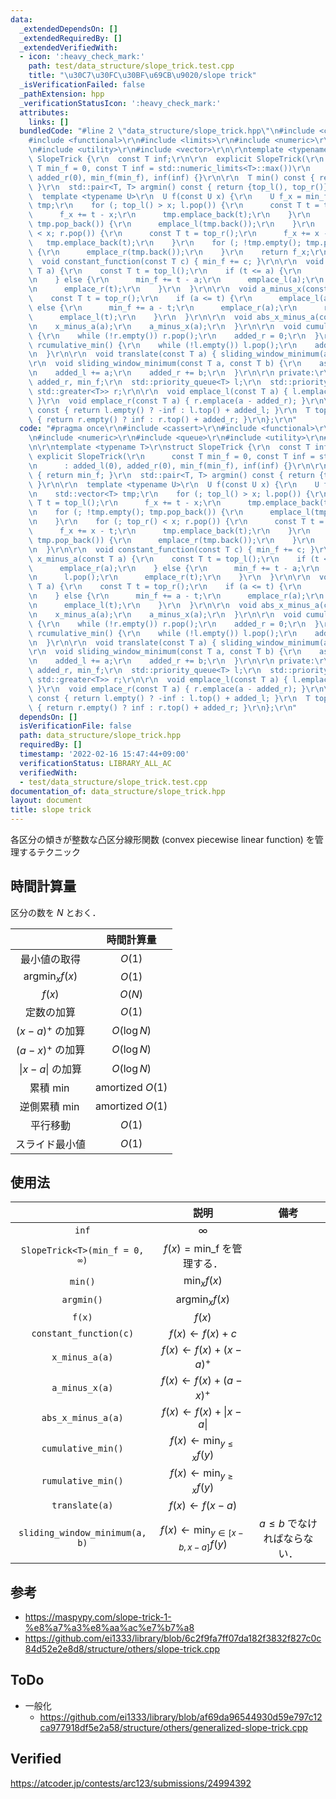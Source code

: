 ```yaml
---
data:
  _extendedDependsOn: []
  _extendedRequiredBy: []
  _extendedVerifiedWith:
  - icon: ':heavy_check_mark:'
    path: test/data_structure/slope_trick.test.cpp
    title: "\u30C7\u30FC\u30BF\u69CB\u9020/slope trick"
  _isVerificationFailed: false
  _pathExtension: hpp
  _verificationStatusIcon: ':heavy_check_mark:'
  attributes:
    links: []
  bundledCode: "#line 2 \"data_structure/slope_trick.hpp\"\n#include <cassert>\r\n\
    #include <functional>\r\n#include <limits>\r\n#include <numeric>\r\n#include <queue>\r\
    \n#include <utility>\r\n#include <vector>\r\n\r\ntemplate <typename T>\r\nstruct\
    \ SlopeTrick {\r\n  const T inf;\r\n\r\n  explicit SlopeTrick(\r\n      const\
    \ T min_f = 0, const T inf = std::numeric_limits<T>::max())\r\n      : added_l(0),\
    \ added_r(0), min_f(min_f), inf(inf) {}\r\n\r\n  T min() const { return min_f;\
    \ }\r\n  std::pair<T, T> argmin() const { return {top_l(), top_r()}; }\r\n\r\n\
    \  template <typename U>\r\n  U f(const U x) {\r\n    U f_x = min_f;\r\n    std::vector<T>\
    \ tmp;\r\n    for (; top_l() > x; l.pop()) {\r\n      const T t = top_l();\r\n\
    \      f_x += t - x;\r\n      tmp.emplace_back(t);\r\n    }\r\n    for (; !tmp.empty();\
    \ tmp.pop_back()) {\r\n      emplace_l(tmp.back());\r\n    }\r\n    for (; top_r()\
    \ < x; r.pop()) {\r\n      const T t = top_r();\r\n      f_x += x - t;\r\n   \
    \   tmp.emplace_back(t);\r\n    }\r\n    for (; !tmp.empty(); tmp.pop_back())\
    \ {\r\n      emplace_r(tmp.back());\r\n    }\r\n    return f_x;\r\n  }\r\n\r\n\
    \  void constant_function(const T c) { min_f += c; }\r\n\r\n  void x_minus_a(const\
    \ T a) {\r\n    const T t = top_l();\r\n    if (t <= a) {\r\n      emplace_r(a);\r\
    \n    } else {\r\n      min_f += t - a;\r\n      emplace_l(a);\r\n      l.pop();\r\
    \n      emplace_r(t);\r\n    }\r\n  }\r\n\r\n  void a_minus_x(const T a) {\r\n\
    \    const T t = top_r();\r\n    if (a <= t) {\r\n      emplace_l(a);\r\n    }\
    \ else {\r\n      min_f += a - t;\r\n      emplace_r(a);\r\n      r.pop();\r\n\
    \      emplace_l(t);\r\n    }\r\n  }\r\n\r\n  void abs_x_minus_a(const T a) {\r\
    \n    x_minus_a(a);\r\n    a_minus_x(a);\r\n  }\r\n\r\n  void cumulative_min()\
    \ {\r\n    while (!r.empty()) r.pop();\r\n    added_r = 0;\r\n  }\r\n\r\n  void\
    \ rcumulative_min() {\r\n    while (!l.empty()) l.pop();\r\n    added_l = 0;\r\
    \n  }\r\n\r\n  void translate(const T a) { sliding_window_minimum(a, a); }\r\n\
    \r\n  void sliding_window_minimum(const T a, const T b) {\r\n    assert(a <= b);\r\
    \n    added_l += a;\r\n    added_r += b;\r\n  }\r\n\r\n private:\r\n  T added_l,\
    \ added_r, min_f;\r\n  std::priority_queue<T> l;\r\n  std::priority_queue<T, std::vector<T>,\
    \ std::greater<T>> r;\r\n\r\n  void emplace_l(const T a) { l.emplace(a - added_l);\
    \ }\r\n  void emplace_r(const T a) { r.emplace(a - added_r); }\r\n\r\n  T top_l()\
    \ const { return l.empty() ? -inf : l.top() + added_l; }\r\n  T top_r() const\
    \ { return r.empty() ? inf : r.top() + added_r; }\r\n};\r\n"
  code: "#pragma once\r\n#include <cassert>\r\n#include <functional>\r\n#include <limits>\r\
    \n#include <numeric>\r\n#include <queue>\r\n#include <utility>\r\n#include <vector>\r\
    \n\r\ntemplate <typename T>\r\nstruct SlopeTrick {\r\n  const T inf;\r\n\r\n \
    \ explicit SlopeTrick(\r\n      const T min_f = 0, const T inf = std::numeric_limits<T>::max())\r\
    \n      : added_l(0), added_r(0), min_f(min_f), inf(inf) {}\r\n\r\n  T min() const\
    \ { return min_f; }\r\n  std::pair<T, T> argmin() const { return {top_l(), top_r()};\
    \ }\r\n\r\n  template <typename U>\r\n  U f(const U x) {\r\n    U f_x = min_f;\r\
    \n    std::vector<T> tmp;\r\n    for (; top_l() > x; l.pop()) {\r\n      const\
    \ T t = top_l();\r\n      f_x += t - x;\r\n      tmp.emplace_back(t);\r\n    }\r\
    \n    for (; !tmp.empty(); tmp.pop_back()) {\r\n      emplace_l(tmp.back());\r\
    \n    }\r\n    for (; top_r() < x; r.pop()) {\r\n      const T t = top_r();\r\n\
    \      f_x += x - t;\r\n      tmp.emplace_back(t);\r\n    }\r\n    for (; !tmp.empty();\
    \ tmp.pop_back()) {\r\n      emplace_r(tmp.back());\r\n    }\r\n    return f_x;\r\
    \n  }\r\n\r\n  void constant_function(const T c) { min_f += c; }\r\n\r\n  void\
    \ x_minus_a(const T a) {\r\n    const T t = top_l();\r\n    if (t <= a) {\r\n\
    \      emplace_r(a);\r\n    } else {\r\n      min_f += t - a;\r\n      emplace_l(a);\r\
    \n      l.pop();\r\n      emplace_r(t);\r\n    }\r\n  }\r\n\r\n  void a_minus_x(const\
    \ T a) {\r\n    const T t = top_r();\r\n    if (a <= t) {\r\n      emplace_l(a);\r\
    \n    } else {\r\n      min_f += a - t;\r\n      emplace_r(a);\r\n      r.pop();\r\
    \n      emplace_l(t);\r\n    }\r\n  }\r\n\r\n  void abs_x_minus_a(const T a) {\r\
    \n    x_minus_a(a);\r\n    a_minus_x(a);\r\n  }\r\n\r\n  void cumulative_min()\
    \ {\r\n    while (!r.empty()) r.pop();\r\n    added_r = 0;\r\n  }\r\n\r\n  void\
    \ rcumulative_min() {\r\n    while (!l.empty()) l.pop();\r\n    added_l = 0;\r\
    \n  }\r\n\r\n  void translate(const T a) { sliding_window_minimum(a, a); }\r\n\
    \r\n  void sliding_window_minimum(const T a, const T b) {\r\n    assert(a <= b);\r\
    \n    added_l += a;\r\n    added_r += b;\r\n  }\r\n\r\n private:\r\n  T added_l,\
    \ added_r, min_f;\r\n  std::priority_queue<T> l;\r\n  std::priority_queue<T, std::vector<T>,\
    \ std::greater<T>> r;\r\n\r\n  void emplace_l(const T a) { l.emplace(a - added_l);\
    \ }\r\n  void emplace_r(const T a) { r.emplace(a - added_r); }\r\n\r\n  T top_l()\
    \ const { return l.empty() ? -inf : l.top() + added_l; }\r\n  T top_r() const\
    \ { return r.empty() ? inf : r.top() + added_r; }\r\n};\r\n"
  dependsOn: []
  isVerificationFile: false
  path: data_structure/slope_trick.hpp
  requiredBy: []
  timestamp: '2022-02-16 15:47:44+09:00'
  verificationStatus: LIBRARY_ALL_AC
  verifiedWith:
  - test/data_structure/slope_trick.test.cpp
documentation_of: data_structure/slope_trick.hpp
layout: document
title: slope trick
---
```


各区分の傾きが整数な凸区分線形関数 (convex piecewise linear function) を管理するテクニック


## 時間計算量

区分の数を $N$ とおく．

||時間計算量|
|:--:|:--:|
|最小値の取得|$O(1)$|
|$\mathrm{argmin}_x f(x)$|$O(1)$|
|$f(x)$|$O(N)$|
|定数の加算|$O(1)$|
|$(x - a)^+$ の加算|$O(\log{N})$|
|$(a - x)^+$ の加算|$O(\log{N})$|
|$\lvert x - a \rvert$ の加算|$O(\log{N})$|
|累積 $\min$|amortized $O(1)$|
|逆側累積 $\min$|amortized $O(1)$|
|平行移動|$O(1)$|
|スライド最小値|$O(1)$|


## 使用法

||説明|備考|
|:--:|:--:|:--:|
|`inf`|$\infty$||
|`SlopeTrick<T>(min_f = 0, ∞)`|$f(x) = \mathrm{min\_f}$ を管理する．||
|`min()`|$\min_x f(x)$||
|`argmin()`|$\mathrm{argmin}_x f(x)$||
|`f(x)`|$f(x)$|
|`constant_function(c)`|$f(x) \gets f(x) + c$||
|`x_minus_a(a)`|$f(x) \gets f(x) + (x - a)^+$||
|`a_minus_x(a)`|$f(x) \gets f(x) + (a - x)^+$||
|`abs_x_minus_a(a)`|$f(x) \gets f(x) + \lvert x - a \rvert$||
|`cumulative_min()`|$f(x) \gets \min_{y \leq x} f(y)$||
|`rumulative_min()`|$f(x) \gets \min_{y \geq x} f(y)$||
|`translate(a)`|$f(x) \gets f(x - a)$||
|`sliding_window_minimum(a, b)`|$f(x) \gets \min_{y \in \lbrack x - b, x - a \rbrack} f(y)$|$a \leq b$ でなければならない．|


## 参考

- https://maspypy.com/slope-trick-1-%e8%a7%a3%e8%aa%ac%e7%b7%a8
- https://github.com/ei1333/library/blob/6c2f9fa7ff07da182f3832f827c0c84d52e2e8d8/structure/others/slope-trick.cpp


## ToDo

- 一般化
  - https://github.com/ei1333/library/blob/af69da96544930d59e797c12ca977918df5e2a58/structure/others/generalized-slope-trick.cpp


## Verified

https://atcoder.jp/contests/arc123/submissions/24994392
